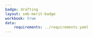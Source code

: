 ```yaml
---
badge: drafting
layout: smb-merit-badge
workbook: true
data:
    requirements: ../requirements.yaml
---
```

